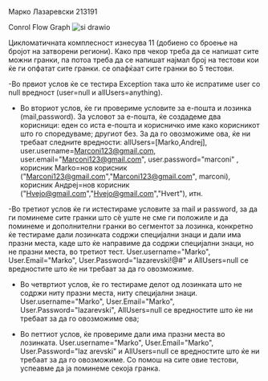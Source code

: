Марко Лазаревски 213191

Conrol Flow Graph
![si drawio](https://github.com/Markofx/SI_2023_lab2_213191/assets/129691838/895e44f1-6f8d-455c-8c68-fbc1e883ad00)

Цикломатичната комплесност изнесува 11 (добиено со броење на бројот на затворени региони).
Како прв чекор треба да се напишат сите можни гранки, па потоа треба да се напишат најмал број на тестови кои ќе ги опфатат сите гранки. се опафќаат сите гранки во 5 тестови.

-Во првиот услов ќе се тестира Exception така што ќе испратиме user со null вредност (user=null и allUsers=anything).

- Во вториот услов, ќе ги провериме условите за е-пошта и лозинка (mail,password). За условот за е-пошта, ќе создадеме два корисници: еден со иста е-пошта и корисничко име како корисникот што го споредуваме; другиот без. За да го овозможиме ова, ќе ни требаат следните вредности: allUsers=[Marko,Andrej], user.username=Marconi123@gmail.com, user.email="Marconi123@gmail.com", user.password="marconi" , корисник Marko=нов корисник ("Marconi123@gmail.com","Marconi123@gmail.com", marconi), корисник Андреј=нов корисник ("Hvejo@gmail.com","Hvejo@gmail.com","Hvert"), итн.

-Во третиот услов ќе ги истестираме условите за mail и password, за да ги поминеме сите гранки што сè уште не сме ги положиле и да поминеме и дополнителни гранки во сегментот за лозинка, конкретно ќе тестираме дали лозинката содржи специјални знаци и дали има празни места, каде што ќе направиме да содржи специјални знаци, но не празни места, во третиот тест. User.username="Marko", User.Email="Marko", User.Password="lazarevski!@#" и AllUsers=null се вредностите што ќе ни требаат за да го овозможиме.

- Во четвртиот услов, ќе го тестираме делот од лозинката што не содржи ниту празни места, ниту специјални знаци. User.username="Marko", User.Email="Marko", User.Password="lazarevski", AllUsers=null се вредностите што ќе ни требаат за да го овозможиме ова;

- Во петтиот услов, ќе провериме дали има празни места во лозинката. User.username="Marko", User.Email="Marko", User.Password="laz arevski" и AllUsers=null се вредностите што ќе ни требаат за да го овозможиме. Со помош на сите овие тестови, успеавме да ја поминеме секоја гранка.

